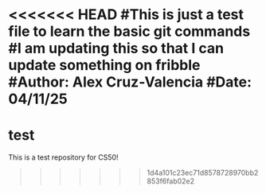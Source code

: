 <<<<<<< HEAD
#This is just a test file to learn the basic git commands
#I am updating this so that I can update something on fribble
#Author: Alex Cruz-Valencia
#Date: 04/11/25
=======
# test
This is a test repository for CS50!
>>>>>>> 1d4a101c23ec71d8578728970bb2853f6fab02e2
